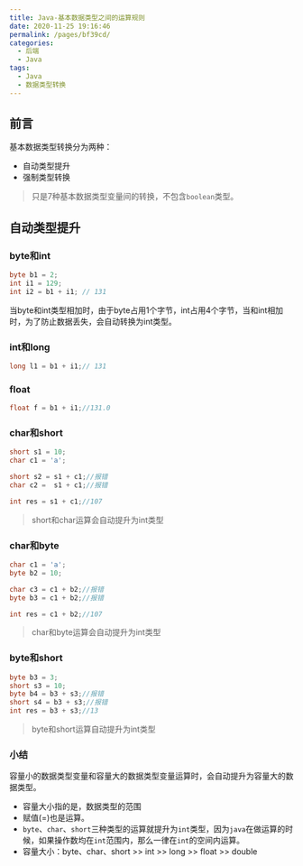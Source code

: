 ```yaml
---
title: Java-基本数据类型之间的运算规则
date: 2020-11-25 19:16:46
permalink: /pages/bf39cd/
categories:
  - 后端
  - Java
tags:
  - Java
  - 数据类型转换
---
```




## 前言

基本数据类型转换分为两种：

- 自动类型提升
- 强制类型转换

> 只是7种基本数据类型变量间的转换，不包含`boolean`类型。

## 自动类型提升

### byte和int

~~~java
byte b1 = 2;
int i1 = 129;
int i2 = b1 + i1; // 131
~~~

当byte和int类型相加时，由于byte占用1个字节，int占用4个字节，当和int相加时，为了防止数据丢失，会自动转换为int类型。

### int和long

~~~java
long l1 = b1 + i1;// 131
~~~

### float

~~~java
float f = b1 + i1;//131.0
~~~

### char和short

~~~java
short s1 = 10;
char c1 = 'a';

short s2 = s1 + c1;//报错
char c2 =  s1 + c1;//报错

int res = s1 + c1;//107
~~~

> short和char运算会自动提升为int类型

### char和byte

~~~java
char c1 = 'a';
byte b2 = 10;

char c3 = c1 + b2;//报错
byte b3 = c1 + b2;//报错

int res = c1 + b2;//107
~~~

> char和byte运算会自动提升为int类型

### byte和short

~~~java
byte b3 = 3;
short s3 = 10;
byte b4 = b3 + s3;//报错
short s4 = b3 + s3;//报错
int res = b3 + s3;//13
~~~

> byte和short运算自动提升为int类型

### 小结

容量小的数据类型变量和容量大的数据类型变量运算时，会自动提升为容量大的数据类型。

- 容量大小指的是，数据类型的范围
- 赋值(=)也是运算。
- `byte`、`char`、`short`三种类型的运算就提升为`int`类型，因为`java`在做运算的时候，如果操作数均在`int`范围内，那么一律在`int`的空间内运算。
- 容量大小：byte、char、short >> int >> long >> float >> double